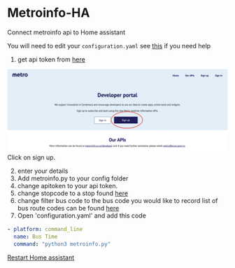 # Metroinfo-HA
Connect metroinfo api to Home assistant

You will need to edit your `configuration.yaml` see [this](https://www.home-assistant.io/docs/configuration/) if you need help

1. get api token from [here](https://apidevelopers.metroinfo.co.nz)
<p class='img'>
  <img src='/images/Metroinfo-dev-webiste.jpeg' alt='Screenshot of the metroinfo Developer portal'>
  Click on sign up.
</p>

2. enter your details
3. Add metroinfo.py to your config folder
4. change apitoken to your api token.
5. change stopcode to a stop found [here](https://go.metroinfo.co.nz/) 
6. change filter bus code to the bus code you would like to record list of bus route codes can be found [here](/metroinfo-data/routes.txt)
7. Open 'configuration.yaml' and add this code

```yaml
- platform: command_line
  name: Bus Time
  command: "python3 metroinfo.py"
```

[Restart Home assistant](https://www.home-assistant.io/docs/configuration/#reloading-changes)
